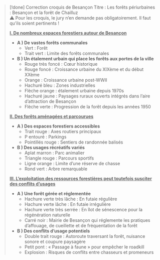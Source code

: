> [!done] Correction croquis de Besançon
> Titre : Les forêts périurbaines : Besançon et la forêt de Chailluz  
> ⚠ Pour les croquis, le jury n’en demande pas obligatoirement. Il faut qu’ils soient pertinents ! 
> 
> <b><u>I. De nombreux espaces forestiers autour de Besançon</u></b>
> - **A ) De vastes forêts communales** 
> 	- Vert : Forêt
> 	- Trait vert : Limite des forêts communales 
> - **B ) Un étalement urbain qui place les forêts aux portes de la ville**
> 	- Rouge très foncé : Cœur historique 
> 	- Rouge foncé : Croissance urbaine du XIXème et du début XXème
> 	- Orange : Croissance urbaine post-WWII 
> 	- Hachuré bleu : Zones industrielles 
> 	- Flèche orange : étalement urbaine depuis 1970s
> 	- Hachuré jaune : Paysages ruraux ouverts intégrés dans l’aire d’attraction de Besançon 
> 	- Flèche verte : Progression de la forêt depuis les années 1950 
> 
> <b><u>II. Des forêts aménagées et parcourues</u></b>
> - **A ) Des espaces forestiers accessibles** 
> 	- Trait rouge : Axes routiers principaux 
> 	- P entouré : Parkings 
> 	- Pointillés rouge : Sentiers de randonnée balisés 
> - **B ) Des usages récréatifs variés** 
> 	- Aplat marron : Parc animalier 
> 	- Triangle rouge : Parcours sportifs 
> 	- Ligne orange : Limite d’une réserve de chasse 
> 	- Rond vert : Arbre remarquable 
> 
> <b><u>III. L’exploitation des ressources forestières peut toutefois susciter des conflits d’usages</u></b>
> - **A ) Une forêt gérée et réglementée** 
> 	- Hachure verte très lâche : En futaie régulière 
> 	- Hachure verte lâche : En futaie irrégulière 
> 	- Hachure verte très serrée : En îlot de sénescence pour la régénération naturelle 
> 	- Carré noir : Mairie de Besançon qui réglemente les pratiques d’affouage, de cueillette et de fréquentation de la forêt 
> - **B ) Des conflits d’usage potentiels** 
> 	- Double trait rouge : Autoroute traversant la forêt, nuisance sonore et coupure paysagère 
> 	- Petit pont : « Passage à faune » pour empêcher le roadkill 
> 	- Explosion : Risques de conflits entre chasseurs et promeneurs 

